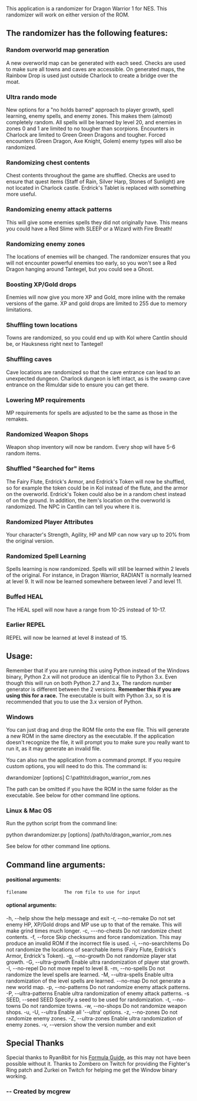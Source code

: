 This application is a randomizer for Dragon Warrior 1 for NES. This randomizer
will work on either version of the ROM.

## The randomizer has the following features:

### Random overworld map generation

A new overworld map can be generated with each seed. Checks are used to make
sure all towns and caves are accessible. On generated maps, the Rainbow Drop
is used just outside Charlock to create a bridge over the moat.

### Ultra rando mode

New options for a "no holds barred" approach to player growth, spell learning, 
enemy spells, and enemy zones. This makes them (almost) completely random.
All spells will be learned by level 20, and enemies in zones 0 and 1 are limited
to no tougher than scorpions. Encounters in Charlock are limited to Green
Green Dragons and tougher. Forced encounters (Green Dragon, Axe Knight,
Golem) enemy types will also be randomized.

### Randomizing chest contents

Chest contents throughout the game are shuffled. Checks are used to ensure that
quest items (Staff of Rain, Silver Harp, Stones of Sunlight) are not located in 
Charlock castle. Erdrick's Tablet is replaced with something more useful.

### Randomizing enemy attack patterns

This will give some enemies spells they did not originally have. This means you
could have a Red Slime with SLEEP or a Wizard with Fire Breath!

### Randomizing enemy zones

The locations of enemies will be changed. The randomizer ensures that you will
not encounter powerful enemies too early, so you won't see a Red Dragon hanging
around Tantegel, but you could see a Ghost.

### Boosting XP/Gold drops

Enemies will now give you more XP and Gold, more inline with the remake versions
of the game. XP and gold drops are limited to 255 due to memory limitations.

### Shuffling town locations

Towns are randomized, so you could end up with Kol where Cantlin should be, or
Hauksness right next to Tantegel!

### Shuffling caves

Cave locations are randomized so that the cave entrance can lead to an
unexpected dungeon. Charlock dungeon is left intact, as is the swamp cave
entrance on the Rimuldar side to ensure you can get there.

### Lowering MP requirements

MP requirements for spells are adjusted to be the same as those in the remakes.

### Randomized Weapon Shops

Weapon shop inventory will now be random. Every shop will have 5-6 random items.

### Shuffled "Searched for" items

The Fairy Flute, Erdrick's Armor, and Erdrick's Token will now be shuffled, so
for example the token could be in Kol instead of the flute, and the armor on the
overworld. Erdrick's Token could also be in a random chest instead of on the 
ground. In addition, the item's location on the overworld is randomized. The
NPC in Cantlin can tell you where it is.

### Randomized Player Attributes

Your character's Strength, Agility, HP and MP can now vary up to 20% from the 
original version.

### Randomized Spell Learning

Spells learning is now randomized. Spells will still be learned within 2 levels
of the original. For instance, in Dragon Warrior, RADIANT is normally learned at
level 9. It will now be learned somewhere between level 7 and level 11.

### Buffed HEAL

The HEAL spell will now have a range from 10-25 instead of 10-17.

### Earlier REPEL

REPEL will now be learned at level 8 instead of 15.

## Usage:

Remember that if you are running this using Python instead of the Windows
binary, Python 2.x will not produce an identical file to Python 3.x. Even though 
this will run on both Python 2.7 and 3.x, The random number generator is 
different between the 2 versions. **Remember this if you are using this for a 
race.** The executable is built with Python 3.x, so it is recommended that you 
to use the 3.x version of Python.

### Windows

You can just drag and drop the ROM file onto the exe file. This will generate a 
new ROM in the same directory as the executable. If the application doesn't 
recognize the file, it will prompt you to make sure you really want to run it, 
as it may generate an invalid file.

You can also run the application from a command prompt. If you require custom
options, you will need to do this. The command is:
  
  dwrandomizer [options] C:\path\to\dragon_warrior_rom.nes

The path can be omitted if you have the ROM in the same folder as the 
executable. See below for other command line options.

### Linux & Mac OS

Run the python script from the command line: 

  python dwrandomizer.py [options] /path/to/dragon_warrior_rom.nes

See below for other command line options.

## Command line arguments:

#### positional arguments:
    filename              The rom file to use for input

#### optional arguments:
  -h, --help            show the help message and exit
  -r, --no-remake       Do not set enemy HP, XP/Gold drops and MP use up to
                        that of the remake. This will make grind times much
                        longer.
  -c, ---no-chests      Do not randomize chest contents.
  -f, --force           Skip checksums and force randomization. This may
                        produce an invalid ROM if the incorrect file is used.
  -i, --no-searchitems  Do not randomize the locations of searchable items
                        (Fairy Flute, Erdrick's Armor, Erdrick's Token).
  -g, --no-growth       Do not randomize player stat growth.
  -G, --ultra-growth    Enable ultra randomization of player stat growth.
  -l, --no-repel        Do not move repel to level 8.
  -m, --no-spells       Do not randomize the level spells are learned.
  -M, --ultra-spells    Enable ultra randomization of the level spells are
                        learned.
  --no-map              Do not generate a new world map.
  -p, --no-patterns     Do not randomize enemy attack patterns.
  -P, --ultra-patterns  Enable ultra randomization of enemy attack patterns.
  -s SEED, --seed SEED  Specify a seed to be used for randomization.
  -t, --no-towns        Do not randomize towns.
  -w, --no-shops        Do not randomize weapon shops.
  -u, -U, --ultra       Enable all '--ultra' options.
  -z, --no-zones        Do not randomize enemy zones.
  -Z, --ultra-zones     Enable ultra randomization of enemy zones.
  -v, --version         show the version number and exit

## Special Thanks

Special thanks to Ryan8bit for his 
[Formula Guide](http://www.gamefaqs.com/nes/563408-dragon-warrior/faqs/61640), 
as this may not have been possible without it.  Thanks to Zombero on Twitch 
for providing the Fighter's Ring patch and Zurkei on Twitch for helping me get 
the Window binary working.


###  -- Created by mcgrew

